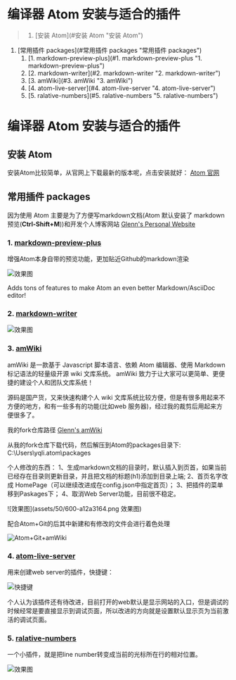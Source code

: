 <!-- TOC depthFrom:0 depthTo:4 withLinks:1 updateOnSave:1 orderedList:1 -->
# 编译器 Atom 安装与适合的插件
>1. [安装 Atom](#安装 Atom "安装 Atom")
1. [常用插件 packages](#常用插件 packages "常用插件 packages")
	1. [1. markdown-preview-plus](#1. markdown-preview-plus "1. markdown-preview-plus")
	1. [2. markdown-writer](#2. markdown-writer "2. markdown-writer")
	1. [3. amWiki](#3. amWiki "3. amWiki")
	1. [4. atom-live-server](#4. atom-live-server "4. atom-live-server")
	1. [5. ralative-numbers](#5. ralative-numbers "5. ralative-numbers")
<!-- /TOC -->

# 编译器 Atom 安装与适合的插件

## 安装 Atom

安装Atom比较简单，从官网上下载最新的版本呢，点击安装就好： [Atom 官网](https://atom.io/)


## 常用插件 packages

因为使用 Atom 主要是为了方便写markdown文档(Atom 默认安装了 markdown 预览(**Ctrl-Shift+M**))和开发个人博客网站 [Glenn's Personal Website](https://glenn-li.github.io)

### 1. [markdown-preview-plus](https://atom.io/packages/markdown-preview-plus)

增强Atom本身自带的预览功能，更加贴近Github的markdown渲染

![效果图](assets/50/600-322598c0.png "效果图")

Adds tons of features to make Atom an even better Markdown/AsciiDoc editor!

### 2. [markdown-writer](https://atom.io/packages/markdown-writer)

![效果图](assets/50/600-7711b0c4.png "效果图")

### 3. [amWiki](https://atom.io/packages/amWiki)

amWiki 是一款基于 Javascript 脚本语言、依赖 Atom 编辑器、使用 Markdown 标记语法的轻量级开源 wiki 文库系统。
amWiki 致力于让大家可以更简单、更便捷的建设个人和团队文库系统！

源码是国产货，又来快速构建个人 wiki 文库系统比较方便，但是有很多用起来不方便的地方，和有一些多有的功能(比如web 服务器)，经过我的裁剪后用起来方便很多了。

我的fork仓库路径 [Glenn's amWiki](https://github.com/Glenn-Li/amWiki)

从我的fork仓库下载代码，然后解压到Atom的packages目录下: C:\Users\yqli\.atom\packages

个人修改的东西：
1、生成markdown文档的目录时，默认插入到页首，如果当前已经存在目录则更新目录，并且把文档的标题(h1)添加到目录上端;
2、首页名字改成 HomePage（可以继续改进成在config.json中指定首页）；
3、把插件的菜单移到Paskages下；
4、取消Web Server功能，目前很不稳定。

![效果图](assets/50/600-a12a3164.png 效果图)

配合Atom+Git的后其中新建和有修改的文件会进行着色处理

![Atom+Git+amWiki](assets/50/600-5b9e2579.png "Atom+Git+amWiki")

### 4. [atom-live-server](https://atom.io/packages/atom-live-server)

用来创建web server的插件，快捷键：

![快捷键](assets/50/600-e66ed2a7.png "快捷键")

个人认为该插件还有待改进，目前打开的web默认是显示网站的入口，但是调试的时候经常是要直接显示到调试页面，所以改进的方向就是设置默认显示页为当前激活的调试页面。

### 5. [ralative-numbers](https://atom.io/packages/relative-numbers)

一个小插件，就是把line number转变成当前的光标所在行的相对位置。

![效果图](assets/50/600-4ca0a8ee.png "效果图")

